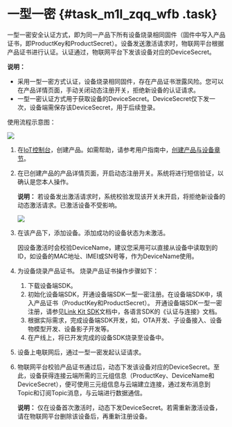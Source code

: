 # 一型一密 {#task_m1l_zqq_wfb .task}

一型一密安全认证方式，即为同一产品下所有设备烧录相同固件（固件中写入产品证书，即ProductKey和ProductSecret）。设备发送激活请求时，物联网平台根据产品证书进行认证。认证通过，物联网平台下发该设备对应的DeviceSecret。

**说明：** 

-   采用一型一密方式认证，设备烧录相同固件，存在产品证书泄露风险。您可以在产品详情页面，手动关闭动态注册开关，拒绝新设备的认证请求。
-   一型一密认证方式用于获取设备的DeviceSecret。DeviceSecret仅下发一次，设备端需保存该DeviceSecret，用于后续登录。

使用流程示意图：

![](http://static-aliyun-doc.oss-cn-hangzhou.aliyuncs.com/assets/img/14634/154339641732794_zh-CN.png)

1.  在[IoT控制台](http://iot.console.aliyun.com/)，创建产品。如需帮助，请参考用户指南中，[创建产品与设备章节](../../../../cn.zh-CN/用户指南/产品与设备/创建产品(基础版).md#)。 
2.  在已创建产品的产品详情页面，开启动态注册开关。系统将进行短信验证，以确认是您本人操作。 

    **说明：** 若设备发出激活请求时，系统校验发现该开关未开启，将拒绝新设备的动态激活请求。已激活设备不受影响。

    ![](http://static-aliyun-doc.oss-cn-hangzhou.aliyuncs.com/assets/img/14634/154339641732795_zh-CN.png)

3.  在该产品下，添加设备。添加成功的设备状态为未激活。 

    因设备激活时会校验DeviceName，建议您采用可以直接从设备中读取到的ID，如设备的MAC地址、IMEI或SN号等，作为DeviceName使用。

4.  为设备烧录产品证书。 烧录产品证书操作步骤如下：
    1.  下载设备端SDK。 
    2.  初始化设备端SDK，开通设备端SDK一型一密注册。在设备端SDK中，填入产品证书（ProductKey和ProductSecret）。 开通设备端SDK一型一密注册，请参见[Link Kit SDK](https://help.aliyun.com/document_detail/96596.html)文档中，各语言SDK的《认证与连接》文档。
    3.  根据实际需求，完成设备端SDK开发，如，OTA开发、子设备接入、设备物模型开发、设备影子开发等。 
    4.  在产线上，将已开发完成的设备SDK烧录至设备中。 
5.  设备上电联网后，通过一型一密发起认证请求。 
6.  物联网平台校验产品证书通过后，动态下发该设备对应的DeviceSecret。至此，设备获得连接云端所需的三元组信息（ProductKey、DeviceName和DeviceSecret），便可使用三元组信息与云端建立连接，通过发布消息到Topic和订阅Topic消息，与云端进行数据通信。 

    **说明：** 仅在设备首次激活时，动态下发DeviceSecret。若需重新激活设备，请在物联网平台删除该设备后，再重新注册设备。


